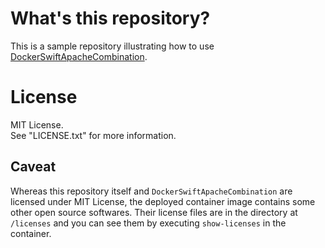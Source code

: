 # What's this repository?

This is a sample repository illustrating how to use [DockerSwiftApacheCombination](https://GitHub.com/YOCKOW/DockerSwiftApacheCombination).


# License

MIT License.  
See "LICENSE.txt" for more information.

## Caveat

Whereas this repository itself and `DockerSwiftApacheCombination` are licensed under MIT License, the deployed container image contains some other open source softwares.
Their license files are in the directory at `/licenses` and you can see them by executing `show-licenses` in the container.
